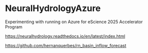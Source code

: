 # NeuralHydrologyAzure
Experimenting with running on Azure for eScience 2025 Accelerator Program

https://neuralhydrology.readthedocs.io/en/latest/index.html

https://github.com/hernanquerbes/rn_basin_inflow_forecast
